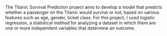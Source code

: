The Titanic Survival Prediction project aims to develop a model that 
predicts whether a passenger on the Titanic would survive or not, based on various 
features such as age, gender, ticket class.
For this project, I used logistic regression, a statistical method 
for analyzing a dataset in which there are one or more independent variables that determine an outcome.
